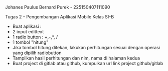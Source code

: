 Johanes Paulus Bernard Purek - 225150407111090  

Tugas 2 - Pengembangan Aplikasi Mobile Kelas SI-B  

- Buat aplikasi :
- 2 input edittext
- 1 radio button : +,-,*, /
- 1 tombol "hitung"
- Jika tombol hitung ditekan, lakukan perhitungan sesuai dengan operasi yang dipilih radiobutton
- Tampilkan hasil perhitungan dan nim, nama di halaman kedua
- Buat project di gitlab atau github, kumpulkan url link project github/gitlab
